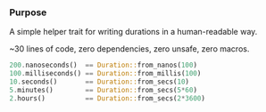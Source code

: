 ### Purpose
A simple helper trait for writing durations in a human-readable way.

~30 lines of code, zero dependencies, zero unsafe, zero macros. 

```rust
200.nanoseconds()  == Duration::from_nanos(100)
100.milliseconds() == Duration::from_millis(100)
10.seconds()       == Duration::from_secs(10)
5.minutes()        == Duration::from_secs(5*60)
2.hours()          == Duration::from_secs(2*3600)
```